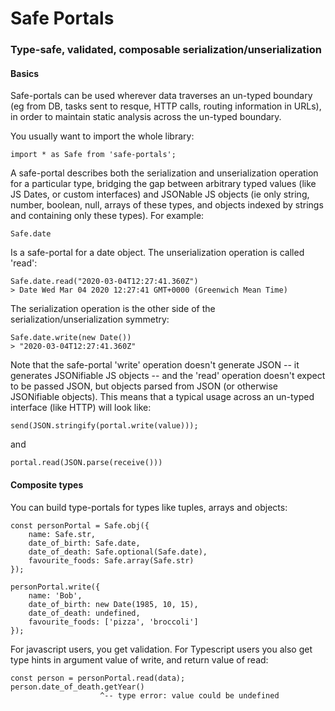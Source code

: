 # Safe Portals

### Type-safe, validated, composable serialization/unserialization

#### Basics

Safe-portals can be used wherever data traverses an un-typed boundary
(eg from DB, tasks sent to resque, HTTP calls, routing information in
URLs), in order to maintain static analysis across the un-typed boundary.

You usually want to import the whole library:

```
import * as Safe from 'safe-portals';
```

A safe-portal describes both the serialization and unserialization operation
for a particular type, bridging the gap between arbitrary typed values (like
JS Dates, or custom interfaces) and JSONable JS objects (ie only string, number,
boolean, null, arrays of these types, and objects indexed by strings and
containing only these types). For example:

```
Safe.date
```

Is a safe-portal for a date object. The unserialization operation is called
'read':

```
Safe.date.read("2020-03-04T12:27:41.360Z")
> Date Wed Mar 04 2020 12:27:41 GMT+0000 (Greenwich Mean Time)
```

The serialization operation is the other side of the
serialization/unserialization symmetry:

```
Safe.date.write(new Date())
> "2020-03-04T12:27:41.360Z"
```

Note that the safe-portal 'write' operation doesn't generate JSON -- it
generates JSONifiable JS objects -- and the 'read' operation doesn't expect to
be passed JSON, but objects parsed from JSON (or otherwise JSONifiable
objects). This means that a typical usage across an un-typed interface (like
HTTP) will look like:

```
send(JSON.stringify(portal.write(value)));
```

and

```
portal.read(JSON.parse(receive()))
```

#### Composite types

You can build type-portals for types like tuples, arrays and objects:

```
const personPortal = Safe.obj({
	name: Safe.str,
	date_of_birth: Safe.date,
	date_of_death: Safe.optional(Safe.date),
	favourite_foods: Safe.array(Safe.str)
});

personPortal.write({
	name: 'Bob',
	date_of_birth: new Date(1985, 10, 15),
	date_of_death: undefined,
	favourite_foods: ['pizza', 'broccoli']
});
```

For javascript users, you get validation. For Typescript users you also get
type hints in argument value of write, and return value of read:

```
const person = personPortal.read(data);
person.date_of_death.getYear()
                    ^-- type error: value could be undefined
```

